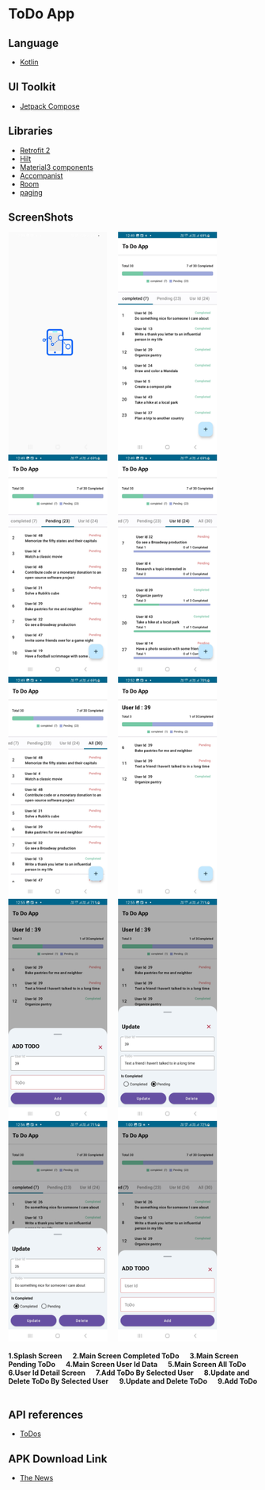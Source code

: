 # ToDo App
##  Language

- <a href="https://kotlinlang.org/" target="_blank">Kotlin</a>

##  UI Toolkit

- <a href="https://developer.android.com/jetpack/compose" target="_blank">Jetpack Compose</a>
## Libraries 


- <a href="https://square.github.io/retrofit/" target="_blank">Retrofit 2</a>
- <a href="https://dagger.dev/hilt/" target="_blank">Hilt</a>
- <a href="https://m3.material.io/components">Material3 components</a>
- <a href="https://google.github.io/accompanist/systemuicontroller/">Accompanist</a>
- <a href="https://developer.android.com/training/data-storage/room">Room</a>
- <a href="https://developer.android.com/jetpack/androidx/releases/paging">paging</a>

## ScreenShots

<span align="center">
  <img src="https://github.com/sathyapriyan/ToDoApp/blob/master/screenshots/Screenshot_ToDoApp_1_Splash.jpg" width="200">
  <b>&emsp;</b>
  <img src="https://github.com/sathyapriyan/ToDoApp/blob/master/screenshots/Screenshot_ToDoApp_2_completed.jpg" width="200">
  <b>&emsp;</b>
  <img src="https://github.com/sathyapriyan/ToDoApp/blob/master/screenshots/Screenshot_ToDoApp_3_pending.jpg" width="200">
  <b>&emsp;</b>
  <img src="https://github.com/sathyapriyan/ToDoApp/blob/master/screenshots/Screenshot_ToDoApp_4_User_Id.jpg" width="200">
  <b>&emsp;</b>
  <img src="https://github.com/sathyapriyan/ToDoApp/blob/master/screenshots/Screenshot_ToDoApp_5_All.jpg" width="200">
  <b>&emsp;</b>
  <img src="https://github.com/sathyapriyan/ToDoApp/blob/master/screenshots/Screenshot_ToDoApp_6_User_Id_Details.jpg" width="200">
  <b>&emsp;</b>
  <img src="https://github.com/sathyapriyan/ToDoApp/blob/master/screenshots/Screenshot_ToDoApp_7_Add_ToDo_User_Id.jpg" width="200">
  <b>&emsp;</b>
  <img src="https://github.com/sathyapriyan/ToDoApp/blob/master/screenshots/Screenshot_ToDoApp_8_Update_Delete_ToDo_User_Id.jpg" width="200">
  <b>&emsp;</b>
  <img src="https://github.com/sathyapriyan/ToDoApp/blob/master/screenshots/Screenshot_ToDoApp_9_update_Delete.jpg" width="200">
  <b>&emsp;</b>
  <img src="https://github.com/sathyapriyan/ToDoApp/blob/master/screenshots/Screenshot_ToDoApp_10_Add.jpg" width="200">
</span>
<br></br>
<span align="left">
  <b> 1.Splash Screen </b>
  <b>&emsp;</b>
  <b> 2.Main Screen Completed ToDo </b>
  <b>&emsp;</b>
  <b> 3.Main Screen Pending ToDo </b>
  <b>&emsp;</b>
  <b> 4.Main Screen User Id Data </b>
  <b>&emsp;</b>
  <b> 5.Main Screen All ToDo </b>
  <b>&emsp;</b>
  <b> 6.User Id Detail Screen </b>
  <b>&emsp;</b>
  <b> 7.Add ToDo By Selected User </b>
  <b>&emsp;</b>
  <b> 8.Update and Delete ToDo By Selected User</b>
  <b>&emsp;</b>
  <b> 9.Update and Delete ToDo </b>
  <b>&emsp;</b>
  <b> 9.Add ToDo </b>
  <b>&emsp;</b>
</span>

## API references
- <a href="https://dummyjson.com/docs/todos">ToDos</a>


## APK Download Link
- <a href="https://github.com/sathyapriyan/NewsApp/blob/master/apk/ToDoApp.apk">The News</a>



